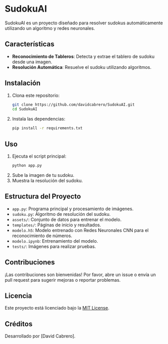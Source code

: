 # SudokuAI

SudokuAI es un proyecto diseñado para resolver sudokus automáticamente utilizando un algoritmo y redes neuronales.

## Características

- **Reconocimiento de Tableros**: Detecta y extrae el tablero de sudoku desde una imagen.
- **Resolución Automática**: Resuelve el sudoku utilizando algoritmos.

## Instalación

1. Clona este repositorio:
     ```bash
     git clone https://github.com/davidcabrero/SudokuAI.git
     cd SudokuAI
     ```
2. Instala las dependencias:
     ```bash
     pip install -r requirements.txt
     ```

## Uso

1. Ejecuta el script principal:
     ```bash
     python app.py
     ```
2. Sube la imagen de tu sudoku.
3. Muestra la resolución del sudoku.

## Estructura del Proyecto

- `app.py`: Programa principal y procesamiento de imágenes.
- `sudoku.py`: Algoritmo de resolución del sudoku.
- `assets/`: Conjunto de datos para entrenar el modelo.
- `templates/`: Páginas de inicio y resultados.
- `modelo.h5`: Modelo entrenado con Redes Neuronales CNN para el reconocimiento de números.
- `modelo.ipynb`: Entrenamiento del modelo.
- `tests/`: Imágenes para realizar pruebas.

## Contribuciones

¡Las contribuciones son bienvenidas! Por favor, abre un issue o envía un pull request para sugerir mejoras o reportar problemas.

## Licencia

Este proyecto está licenciado bajo la [MIT License](LICENSE).

## Créditos

Desarrollado por [David Cabrero].
